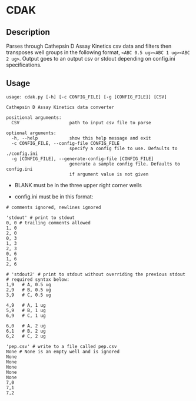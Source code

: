 # CDAK

## Description

Parses through Cathepsin D Assay Kinetics csv data and filters then transposes well groups in the following format, `<ABC 0.5 ug><ABC 1 ug><ABC 2 ug>`. Output goes to an output csv or stdout depending on config.ini specifications.

## Usage

```
usage: cdak.py [-h] [-c CONFIG_FILE] [-g [CONFIG_FILE]] [CSV]

Cathepsin D Assay Kinetics data converter

positional arguments:
  CSV                   path to input csv file to parse

optional arguments:
  -h, --help            show this help message and exit
  -c CONFIG_FILE, --config-file CONFIG_FILE
                        specify a config file to use. Defaults to ./config.ini
  -g [CONFIG_FILE], --generate-config-file [CONFIG_FILE]
                        generate a sample config file. Defaults to config.ini
                        if argument value is not given

```

- BLANK must be in the three upper right corner wells

- config.ini must be in this format:

```
# comments ignored, newlines ignored

'stdout' # print to stdout
0, 0 # trailing comments allowed
1, 0
2, 0
0, 3
1, 3
2, 3
0, 6
1, 6
2, 6

# 'stdout2' # print to stdout without overriding the previous stdout
# required syntax below:
1,9   # A, 0.5 ug
2,9   # B, 0.5 ug
3,9   # C, 0.5 ug

4,9   # A, 1 ug
5,9   # B, 1 ug
6,9   # C, 1 ug

6,0   # A, 2 ug
6,1   # B, 2 ug
6,2   # C, 2 ug

'pep.csv' # write to a file called pep.csv
None # None is an empty well and is ignored
None
None
None
None
None
7,0
7,1
7,2
```